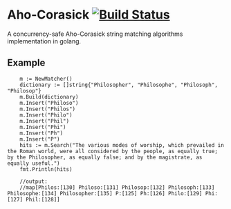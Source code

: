 # Aho-Corasick    [![Build Status](https://travis-ci.org/Icarus0xff/ahocorasick.svg?branch=master)](https://travis-ci.org/Icarus0xff/ahocorasick)
A concurrency-safe Aho-Corasick string matching algorithms implementation in golang.

## Example
```golang
    m := NewMatcher()
	dictionary := []string{"Philosopher", "Philosophe", "Philosoph", "Philosop"}
	m.Build(dictionary)
	m.Insert("Philoso")
	m.Insert("Philos")
	m.Insert("Philo")
	m.Insert("Phil")
	m.Insert("Phi")
	m.Insert("Ph")
	m.Insert("P")
	hits := m.Search("The various modes of worship, which prevailed in the Roman world, were all considered by the people, as equally true; by the Philosopher, as equally false; and by the magistrate, as equally useful.")
	fmt.Println(hits)
    
    //output:
    //map[Philos:[130] Philoso:[131] Philosop:[132] Philosoph:[133] Philosophe:[134] Philosopher:[135] P:[125] Ph:[126] Philo:[129] Phi:[127] Phil:[128]]
```
